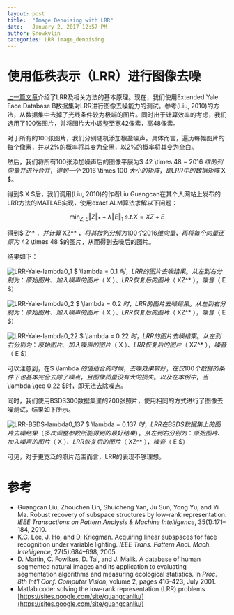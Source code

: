 ```yaml
---
layout: post
title:  "Image Denoising with LRR"
date:   January 2, 2017 12:57 PM
author: Snowkylin
categories: LRR image_denoising
---
```


# 使用低秩表示（LRR）进行图像去噪

[上一篇文章](https://snowkylin.github.io/pca/ssc/lrr/2017/01/02/Robust-PCA-SSC-LRR.html)介绍了LRR及相关方法的基本原理。现在，我们使用Extended Yale Face Database B数据集对LRR进行图像去噪能力的测试。参考(Liu, 2010)的方法，从数据集中去掉了光线条件较为极端的图片。同时出于计算效率的考虑，我们选用了100张图片，并将图片大小调整至宽42像素，高48像素。

<!--more-->

对于所有的100张图片，我们分别随机添加椒盐噪声。具体而言，遍历每幅图片的每个像素，并以2%的概率将其变为全黑，以2%的概率将其变为全白。

然后，我们将所有100张添加噪声后的图像平展为$ 42 \times 48 = 2016 $维的列向量并进行合并，得到一个$ 2016 \times 100 $大小的矩阵，即LRR中的数据矩阵$ X $。

得到$ X $后，我们调用(Liu, 2010)的作者Liu Guangcan在其个人网站上发布的LRR方法的MATLAB实现，使用exact ALM算法求解以下问题：

$$
\begin{equation*}
    \min_{Z, E} \Vert Z \Vert_* + \lambda \Vert E \Vert_1 \; s.t. X = XZ + E
\end{equation*}
$$

得到$ Z^* $，并计算$ XZ^* $，将其按列分解为100个2016维向量，再将每个向量还原为$ 42 \times 48 $的图片，从而得到去噪后的图片。

结果如下：

![LRR-Yale-lambda0_1]({{site.url}}/assets/LRR-image-denoising/LRR-Yale-lambda0_1.png)
$ \lambda = 0.1 $时，LRR的图片去噪结果。从左到右分别为：原始图片、加入噪声的图片（$ X $）、LRR恢复后的图片（$ XZ^* $），噪音（$ E $）

![LRR-Yale-lambda0_2]({{site.url}}/assets/LRR-image-denoising/LRR-Yale-lambda0_2.png)
$ \lambda = 0.2 $时，LRR的图片去噪结果。从左到右分别为：原始图片、加入噪声的图片（$ X $）、LRR恢复后的图片（$ XZ^* $），噪音（$ E $）

![LRR-Yale-lambda0_22]({{site.url}}/assets/LRR-image-denoising/LRR-Yale-lambda0_22.png)
$ \lambda = 0.22 $时，LRR的图片去噪结果。从左到右分别为：原始图片、加入噪声的图片（$ X $）、LRR恢复后的图片（$ XZ^* $），噪音（$ E $）

可以注意到，在$ \lambda $的值适合的时候，去噪效果较好，在仅100个数据的条件下也基本完全去除了噪点，且图像质量没有大的损失。以及在本例中，当$ \lambda \geq 0.22 $时，即无法去除噪点。



同时，我们使用BSDS300数据集里的200张照片，使用相同的方式进行了图像去噪测试，结果如下所示。

![LRR-BSDS-lambda0_137]({{site.url}}/assets/LRR-image-denoising/LRR-BSDS-lambda0_137.png)
$ \lambda = 0.137 $时，LRR在BSDS数据集上的图片去噪结果（多次调整参数所能得到的最好结果）。从左到右分别为：原始图片、加入噪声的图片（$ X $）、LRR恢复后的图片（$ XZ^* $），噪音（$ E $）

可见，对于更宽泛的照片范围而言，LRR的表现不够理想。

# 参考

* Guangcan Liu, Zhouchen Lin, Shuicheng Yan, Ju Sun, Yong Yu, and Yi Ma. Robust recovery of subspace structures by low-rank representation. *IEEE Transactions on Pattern Analysis & Machine Intelligence*, 35(1):171–184, 2010.
* K.C. Lee, J. Ho, and D. Kriegman. Acquiring linear subspaces for face recognition under variable lighting. *IEEE Trans. Pattern Anal. Mach. Intelligence*, 27(5):684–698, 2005.
* D. Martin, C. Fowlkes, D. Tal, and J. Malik. A database of human segmented natural images and its application to evaluating segmentation algorithms and measuring ecological statistics. In *Proc. 8th Int’l Conf. Computer Vision*, volume 2, pages 416–423, July 2001.
* Matlab code: solving the low-rank representation (LRR) problems [https://sites.google.com/site/guangcanliu/](https://sites.google.com/site/guangcanliu/)